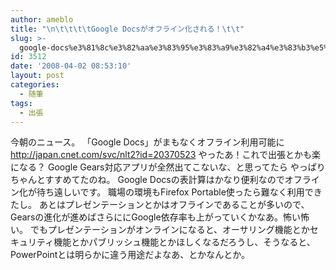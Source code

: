 ```yaml
---
author: ameblo
title: "\n\t\t\t\tGoogle Docsがオフライン化される！\t\t"
slug: >-
  google-docs%e3%81%8c%e3%82%aa%e3%83%95%e3%83%a9%e3%82%a4%e3%83%b3%e5%8c%96%e3%81%95%e3%82%8c%e3%82%8b%ef%bc%81
id: 3512
date: '2008-04-02 08:53:10'
layout: post
categories:
  - 随筆
tags:
  - 出張
---
```


今朝のニュース。 「Google Docs」がまもなくオフライン利用可能に http://japan.cnet.com/svc/nlt2?id=20370523 やったあ！これで出張とかも楽になる？ Google Gears対応アプリが全然出てこないな、と思ってたら やっぱりちゃんとすすめてたのね。 Google Docsの表計算はかなり便利なのでオフライン化が待ち遠しいです。 職場の環境もFirefox Portable使ったら難なく利用できたし。 あとはプレゼンテーションとかはオフラインであることが多いので、 Gearsの進化が進めばさらににGoogle依存率も上がっていくかなあ。怖い怖い。 でもプレゼンテーションがオンラインになると、オーサリング機能とかセキュリティ機能とかパブリッシュ機能とかほしくなるだろうし、そうなると、PowerPointとは明らかに違う用途だよなあ、とかなんとか。